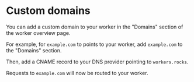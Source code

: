 # Custom domains

You can add a custom domain to your worker in the "Domains" section of the worker overview page.

For example, for `example.com` to points to your worker, add `example.com` to the "Domains" section.

Then, add a CNAME record to your DNS provider pointing to `workers.rocks`.

Requests to `example.com` will now be routed to your worker.

